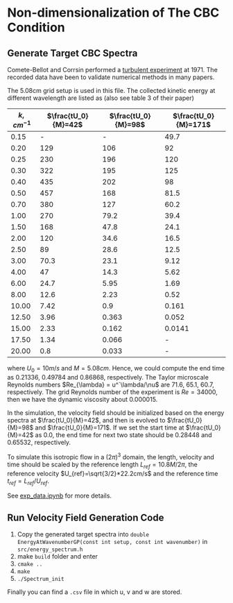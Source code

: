 # Non-dimensionalization of The CBC Condition

## Generate Target CBC Spectra

Comete-Bellot and Corrsin performed a [turbulent experiment](https://acoustique.ec-lyon.fr/publi/comte-bellot_jfm71.pdf) at 1971. The recorded data have been to validate numerical methods in many papers.

The 5.08cm grid setup is used in this file. The collected kinetic energy at different wavelength are listed as (also see table 3 of their paper)

| $k, cm^{-1}$ | $\frac{tU_0}{M}=42$ | $\frac{tU_0}{M}=98$ | $\frac{tU_0}{M}=171$ |
|--------------|---------------------|---------------------|----------------------|
| 0.15         | -                   | -                   | 49.7                 |
| 0.20         | 129                 | 106                 | 92                   |
| 0.25         | 230                 | 196                 | 120                  |
| 0.30         | 322                 | 195                 | 125                  |
| 0.40         | 435                 | 202                 | 98                   |
| 0.50         | 457                 | 168                 | 81.5                 |
| 0.70         | 380                 | 127                 | 60.2                 |
| 1.00         | 270                 | 79.2                | 39.4                 |
| 1.50         | 168                 | 47.8                | 24.1                 |
| 2.00         | 120                 | 34.6                | 16.5                 |
| 2.50         | 89                  | 28.6                | 12.5                 |
| 3.00         | 70.3                | 23.1                | 9.12                 |
| 4.00         | 47                  | 14.3                | 5.62                 |
| 6.00         | 24.7                | 5.95                | 1.69                 |
| 8.00         | 12.6                | 2.23                | 0.52                 |
| 10.00        | 7.42                | 0.9                 | 0.161                |
| 12.50        | 3.96                | 0.363               | 0.052                |
| 15.00        | 2.33                | 0.162               | 0.0141               |
| 17.50        | 1.34                | 0.066               | -                    |
| 20.00        | 0.8                 | 0.033               | -                    | 

where $U_0=10m/s$ and $M=5.08cm$. Hence, we could compute the end time as 0.21336, 0.49784 and 0.86868, respectively. The Taylor microscale Reynolds numbers $Re_{\lambda} = u^`\lambda/\nu$ are 71.6, 65.1, 60.7, respectively. The grid Reynolds number of the experiment is $Re=34000$, then we have the dynamic viscosity about 0.000015.

In the simulation, the velocity field should be initialized based on the energy spectra at $\frac{tU_0}{M}=42$, and then is evolved to $\frac{tU_0}{M}=98$ and $\frac{tU_0}{M}=171$. If we set the start time at $\frac{tU_0}{M}=42$ as 0.0, the end time for next two state should be 0.28448 and 0.65532, respectively.

To simulate this isotropic flow in a $(2\pi)^3$ domain, the length, velocity and time should be scaled by the reference length $L_{ref}=10.8M/2\pi$, the reference velocity $U_{ref}=\sqrt{3/2}*22.2cm/s$ and the reference time $t_{ref}=L_{ref}/U_{ref}$. 

See [exp_data.ipynb](./exp_data.ipynb) for more details.

## Run Velocity Field Generation Code

1. Copy the generated target spectra into `double EnergyAtWavenumberGP(const int setup, const int wavenumber)` in `src/energy_spectrum.h`
2. make `build` folder and enter
3. `cmake ..`
4. `make`
5. `./Spectrum_init`
   
Finally you can find a `.csv` file in which u, v and w are stored. 